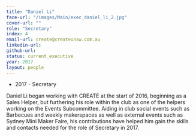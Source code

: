 ```yaml
---
title: "Daniel Li"
face-url: "/images/Main/exec_daniel_li_2.jpg"
cover-url: ""
role: "Secretary"
index: 4
email-url: create@createunsw.com.au
linkedin-url:
github-url:
status: current_executive
year: 2017
layout: people
---
```

- 2017 - Secretary

Daniel Li began working with CREATE at the start of 2016, beginning as a Sales Helper, but furthering his role within the club as one of the helpers working on the Events Subcommittee. Aiding in club social events such as Barbecues and weekly makerspaces as well as external events such as Sydney Mini Maker Faire, his contributions have helped him gain the skills and contacts needed for the role of Secretary in 2017.
